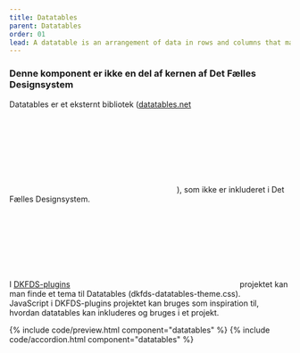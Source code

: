 ```yaml
---
title: Datatables
parent: Datatables
order: 01
lead: A datatable is an arrangement of data in rows and columns that make comparing information easier. The following datatables enables the user to sort the data by clicking on the different headers or filter it by typing a text in the 'Search compute' field. Each row has a menu to the right, that enables performing some actions on it. Rows selected by checking the checkbox can be modified all together. The user can change rows width in the datatable settings. 
---
```


<div class="alert alert-warning" role="alert" aria-label="Bruger ekstern script informationsboks">
  <div class="alert-body">
    <h3 class="alert-heading">Denne komponent er ikke en del af kernen af Det Fælles Designsystem</h3>
    <p class="alert-text">
      Datatables er et eksternt bibliotek (<a href="https://datatables.net/">datatables.net<svg class="icon-svg"><use xlink:href="#open-in-new"></use></svg></a>), som ikke er inkluderet i Det Fælles Designsystem.<br>
      I <a href="https://github.com/detfaellesdesignsystem/dkfds-plugins">DKFDS-plugins<svg class="icon-svg"><use xlink:href="#open-in-new"></use></svg></a> projektet kan man finde et tema til Datatables (dkfds-datatables-theme.css). <br>
      JavaScript i DKFDS-plugins projektet kan bruges som inspiration til, hvordan datatables kan inkluderes og bruges i et projekt.
    </p>
  </div>
</div>

{% include code/preview.html component="datatables" %}
{% include code/accordion.html component="datatables" %}

